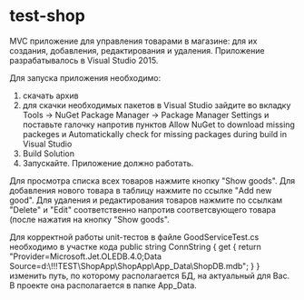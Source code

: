 # test-shop
MVC приложение для управления товарами в магазине: для их создания, добавления, редактирования и удаления.
Приложение разрабатывалось в Visual Studio 2015.

Для запуска приложения необходимо:
1) скачать архив
2) для скачки необходимых пакетов в Visual Studio зайдите во вкладку Tools -> NuGet Package Manager -> Package Manager Settings и поставьте галочку напротив пунктов Allow NuGet to download missing packeges и Automatickally check for missing packages during build in Visual Studio
3) Build Solution
4) Запускайте. Приложение должно работать.

Для просмотра списка всех товаров нажмите кнопку "Show goods". Для добавления нового товара в таблицу нажмите по ссылке "Add new good". Для удаления и редактирования товаров нажмите по ссылкам "Delete" и "Edit" соответственно напротив соответсвующего товара (после нажатия на кнопку "Show goods".

Для корректной работы unit-тестов в файле GoodServiceTest.cs необходимо в участке кода 
public string ConnString
{
  get
  {
      return "Provider=Microsoft.Jet.OLEDB.4.0;Data Source=d:\\!!!TEST\\ShopApp\\ShopApp\\App_Data\\ShopDB.mdb";
  }
}
изменить путь, по которому располагается БД, на актуальный для Вас. В проекте она располагается в папке App_Data.
